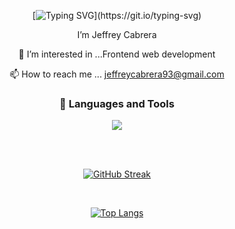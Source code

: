  
 <div align="center">
 
 [![Typing SVG](https://readme-typing-svg.herokuapp.com?font=Prompt&size=30&pause=1000&color=2A5EDE&center=true&vCenter=true&width=435&lines=Hello%2C+There+👋!;Nice+to+meet+you!)](https://git.io/typing-svg)
 
 
 I’m Jeffrey Cabrera
          
 👀 I’m interested in ...Frontend web development 
          
 📫 How to reach me ... jeffreycabrera93@gmail.com

### 🧰 Languages and Tools
 
<p align="center">
  <a href="https://skillicons.dev">
    <img src="https://skillicons.dev/icons?i=html,css,javascript,jquery,java,mysql,spring,eclipse,bootstrap,react,ts,idea,py,vscode&perline=5" />
  </a>
</p>

 
 
          
<br><br>
          
[![GitHub Streak](https://github-readme-streak-stats.herokuapp.com?user=jeffrey840&theme=horizon&border_radius=5&background=FF2D2D00&border=FFFFFF&stroke=FFFFFF&ring=2A5EDE&fire=396D76&currStreakNum=396D76&sideNums=396D76&currStreakLabel=2A5EDE&sideLabels=2A5EDE&dates=396D76)](https://git.io/streak-stats) 
 
 <br>
 

[![Top Langs](https://github-readme-stats.vercel.app/api/top-langs/?username=jeffrey840&hide=python,cython,c,xslt,c%2B%2B,jinja&layout=compact&theme=transparent&env=PAT_1)](https://github.com/jeffrey840)
 
<div>
          
